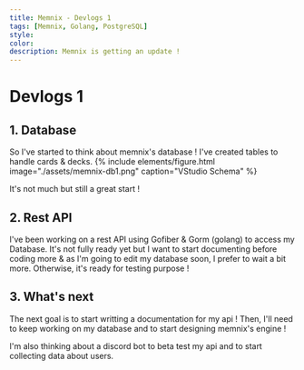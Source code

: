 ```yaml
---
title: Memnix - Devlogs 1
tags: [Memnix, Golang, PostgreSQL]
style: 
color: 
description: Memnix is getting an update ! 
---
```


# Devlogs 1

## 1. Database

So I've started to think about memnix's database ! I've created tables to handle cards & decks.
{% include elements/figure.html image="./assets/memnix-db1.png" caption="VStudio Schema" %}

It's not much but still a great start !

## 2. Rest API

I've been working on a rest API using Gofiber & Gorm (golang) to access my Database.
It's not fully ready yet but I want to start documenting before coding more & as I'm going to edit my database soon, I prefer to wait a bit more. Otherwise, it's ready for testing purpose !

## 3. What's next

The next goal is to start writting a documentation for my api !
Then, I'll need to keep working on my database and to start designing memnix's engine !

I'm also thinking about a discord bot to beta test my api and to start collecting data about users.
